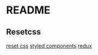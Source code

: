 # README

## Resetcss

[reset css](https://meyerweb.com/eric/tools/css/reset/)
[styled components](https://styled-components.com/)
[redux](https://redux.js.org/introduction/getting-started)
